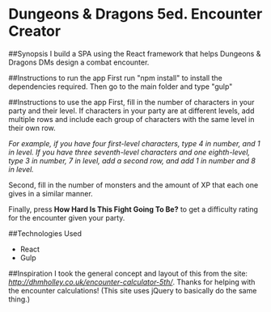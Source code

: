 # Dungeons & Dragons 5ed. Encounter Creator

##Synopsis
I build a SPA using the React framework that helps Dungeons & Dragons DMs design a combat encounter.

##Instructions to run the app
First run "npm install" to install the dependencies required.
Then go to the main folder and type "gulp"

##Instructions to use the app
First, fill in the number of characters in your party and their level. If characters in your party are at different levels, add multiple rows and include each group of characters with the same level in their own row.

*For example, if you have four first-level characters, type 4 in number, and 1 in level. If you have three seventh-level characters and one eighth-level, type 3 in number, 7 in level, add a second row, and add 1 in number and 8 in level.*

Second, fill in the number of monsters and the amount of XP that each one gives in a similar manner. 

Finally, press **How Hard Is This Fight Going To Be?**  to get a difficulty rating for the encounter given your party.

##Technologies Used
- React
- Gulp

##Inspiration
I took the general concept and layout of this from the site: *http://dhmholley.co.uk/encounter-calculator-5th/*. Thanks for helping with the encounter calculations! (This site uses jQuery to basically do the same thing.)
